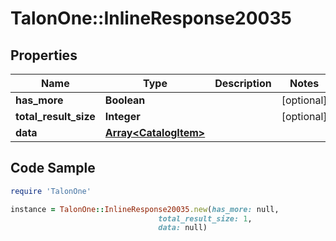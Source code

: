 # TalonOne::InlineResponse20035

## Properties

Name | Type | Description | Notes
------------ | ------------- | ------------- | -------------
**has_more** | **Boolean** |  | [optional] 
**total_result_size** | **Integer** |  | [optional] 
**data** | [**Array&lt;CatalogItem&gt;**](CatalogItem.md) |  | 

## Code Sample

```ruby
require 'TalonOne'

instance = TalonOne::InlineResponse20035.new(has_more: null,
                                 total_result_size: 1,
                                 data: null)
```


